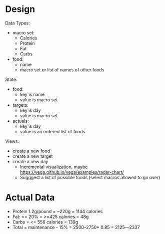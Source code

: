 # Design
Data Types:
- macro set:
  - Calories
  - Protein
  - Fat
  - Carbs
- food:
  - name
  - macro set or list of names of other foods

State:
- food:
  - key is name
  - value is macro set
- targets:
  - key is day
  - value is macro set
- actuals:
  - key is day
  - value is an ordered list of foods

Views:
- create a new food
- create a new target
- create a new day
  - Incremental visualization, maybe https://vega.github.io/vega/examples/radar-chart/
  - Sugggest a list of possible foods (select macros allowed to go over)

# Actual Data
- Protein 1.2g/pound = ~220g = 1144 calories
- Fat: >= 20% = >=425 calories = 48g
- Carbs = <= 556 calories = 139g
- Total = maintenance - 15% = 2500–2750* 0.85 = 2125—2337
